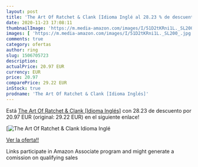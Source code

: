 ```yaml
---
layout: post
title: 'The Art Of Ratchet & Clank [Idioma Inglé al 28.23 % de descuento'
date: 2020-11-23 17:08:11
thumbnailImage: 'https://m.media-amazon.com/images/I/51D2tKRni1L._SL200_.jpg'
images: [ 'https://m.media-amazon.com/images/I/51D2tKRni1L._SL200_.jpg' ]
comments: true
category: ofertas
author: ring
slug: 1506705723
description:
actualPrice: 20.97 EUR
currency: EUR
price: 20.97
comparePrice: 29.22 EUR
inStock: true
prodname: 'The Art Of Ratchet & Clank [Idioma Inglés]'
---
```


Está [The Art Of Ratchet & Clank [Idioma Inglés]](https://www.amazon.es/dp/1506705723/?tag=tolees-21) con 28.23 de descuento por 20.97 EUR (original: 29.22 EUR) en el siguiente enlace!

[![The Art Of Ratchet & Clank [Idioma Inglé](https://m.media-amazon.com/images/I/51D2tKRni1L._SL200_.jpg)](https://www.amazon.es/dp/1506705723/?tag=tolees-21)

[Ver la oferta!!](https://www.amazon.es/dp/1506705723/?tag=tolees-21)

Links participate in Amazon Associate program and might generate a comission on qualifying sales


